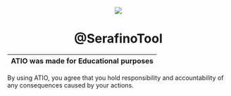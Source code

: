 <p align="center">
  <img src="https://user-images.githubusercontent.com/105589680/204018621-c21a080a-44fe-47ea-8b04-22819e333ac8.png">
</p>

<h1 align="center">@SerafinoTool</h1>

|ATIO was made for Educational purposes|
|-------------------------------------------------|
By using ATIO, you agree that you hold responsibility and accountability of any consequences caused by your actions.
